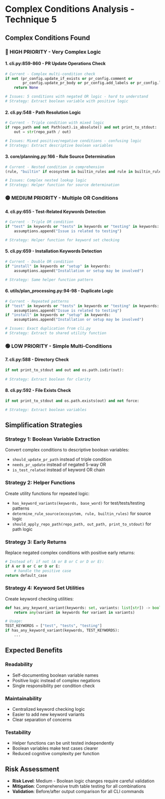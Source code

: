 # Complex Conditions Analysis - Technique 5

## Complex Conditions Found

### 🔴 **HIGH PRIORITY** - Very Complex Logic

#### 1. **cli.py:859-860** - PR Update Operations Check
```python
# Current - Complex multi-condition check
if not (pr_config.update_if_exists or pr_config.comment or 
        pr_config.update_pr_body or pr_config.add_labels or pr_config.link_issue):
    return None

# Issues: 5 conditions with negated OR logic - hard to understand
# Strategy: Extract boolean variable with positive logic
```

#### 2. **cli.py:548** - Path Resolution Logic  
```python
# Current - Triple condition with mixed logic
if repo_path and not Path(out).is_absolute() and not print_to_stdout:
    out = str(repo_path / out)

# Issues: Mixed positive/negative conditions - confusing logic
# Strategy: Extract descriptive boolean variables
```

#### 3. **core/planning.py:166** - Rule Source Determination
```python
# Current - Nested condition in comprehension
(rule, "builtin" if ecosystem in builtin_rules and rule in builtin_rules[ecosystem] else "plugin")

# Issues: Complex nested lookup logic
# Strategy: Helper function for source determination  
```

### 🟡 **MEDIUM PRIORITY** - Multiple OR Conditions

#### 4. **cli.py:655** - Test-Related Keywords Detection
```python
# Current - Triple OR condition
if "test" in keywords or "tests" in keywords or "testing" in keywords:
    assumptions.append("Issue is related to testing")

# Strategy: Helper function for keyword set checking
```

#### 5. **cli.py:659** - Installation Keywords Detection  
```python
# Current - Double OR condition  
if "install" in keywords or "setup" in keywords:
    assumptions.append("Installation or setup may be involved")

# Strategy: Same helper function pattern
```

#### 6. **utils/plan_processing.py:94-98** - Duplicate Logic
```python
# Current - Repeated patterns
if "test" in keywords or "tests" in keywords or "testing" in keywords:
    assumptions.append("Issue is related to testing")
if "install" in keywords or "setup" in keywords:
    assumptions.append("Installation or setup may be involved")

# Issues: Exact duplication from cli.py
# Strategy: Extract to shared utility function
```

### 🟢 **LOW PRIORITY** - Simple Multi-Conditions

#### 7. **cli.py:588** - Directory Check
```python
if not print_to_stdout and out and os.path.isdir(out):
    
# Strategy: Extract boolean for clarity
```

#### 8. **cli.py:592** - File Exists Check
```python
if not print_to_stdout and os.path.exists(out) and not force:

# Strategy: Extract boolean variables
```

## Simplification Strategies

### **Strategy 1: Boolean Variable Extraction**
Convert complex conditions to descriptive boolean variables:
- `should_update_pr_path` instead of triple condition
- `needs_pr_update` instead of negated 5-way OR
- `is_test_related` instead of keyword OR chain

### **Strategy 2: Helper Functions**
Create utility functions for repeated logic:
- `has_keyword_variants(keywords, base_word)` for test/tests/testing patterns
- `determine_rule_source(ecosystem, rule, builtin_rules)` for source logic
- `should_apply_repo_path(repo_path, out_path, print_to_stdout)` for path logic

### **Strategy 3: Early Returns**
Replace negated complex conditions with positive early returns:
```python
# Instead of: if not (A or B or C or D or E):
if A or B or C or D or E:
    # handle the positive case
return default_case
```

### **Strategy 4: Keyword Set Utilities**
Create keyword checking utilities:
```python
def has_any_keyword_variant(keywords: set, variants: list[str]) -> bool:
    return any(variant in keywords for variant in variants)

# Usage:
TEST_KEYWORDS = ["test", "tests", "testing"]
if has_any_keyword_variant(keywords, TEST_KEYWORDS):
    ...
```

## Expected Benefits

### **Readability**
- Self-documenting boolean variable names
- Positive logic instead of complex negations
- Single responsibility per condition check

### **Maintainability** 
- Centralized keyword checking logic
- Easier to add new keyword variants
- Clear separation of concerns

### **Testability**
- Helper functions can be unit tested independently
- Boolean variables make test cases clearer
- Reduced cognitive complexity per function

## Risk Assessment

- **Risk Level**: Medium - Boolean logic changes require careful validation
- **Mitigation**: Comprehensive truth table testing for all combinations
- **Validation**: Before/after output comparison for all CLI commands
